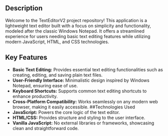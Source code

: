 ## Description
Welcome to the TextEditorV2 project repository! This application is a lightweight text editor built with a focus on simplicity and functionality, modeled after the classic Windows Notepad. It offers a streamlined experience for users needing basic text editing features while utilizing modern JavaScript, HTML, and CSS technologies.

## Key Features
- **Basic Text Editing:** Provides essential text editing functionalities such as creating, editing, and saving plain text files.
- **User-Friendly Interface:** Minimalistic design inspired by Windows Notepad, ensuring ease of use.
- **Keyboard Shortcuts:** Supports common text editing shortcuts to enhance productivity.
- **Cross-Platform Compatibility:** Works seamlessly on any modern web browser, making it easily accessible.
##Technologies Used
- **JavaScript:** Powers the core logic of the text editor.
- **HTML/CSS:** Provides structure and styling to the user interface.
- **Vanilla JavaScript:** No external libraries or frameworks, showcasing clean and straightforward code.
